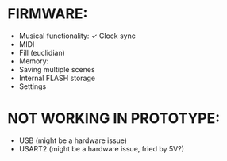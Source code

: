 # FIRMWARE:
- Musical functionality:
 ✓ Clock sync
 - MIDI
 - Fill (euclidian)
- Memory:
 - Saving multiple scenes
 - Internal FLASH storage
 - Settings



# NOT WORKING IN PROTOTYPE:
- USB (might be a hardware issue)
- USART2 (might be a hardware issue, fried by 5V?)

